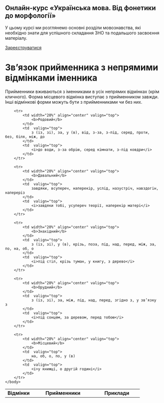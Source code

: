 <div class="banner">
  <h2 class="course">Онлайн-курс «Українська мова. Від фонетики до морфології»</h2>
  <p class="course-description">
     У цьому курсі ми розглянемо основні розділи мовознавства, які необхідно знати для успішного складання ЗНО та подальшого засвоєння матеріалу.<br>
  </p>
    <div class="button-wrapper">
        <a class="registration-button" target="_blank" href="http://bit.ly/2zuYUGS">Зареєструватися</a>
    </div>   
</div>

# Зв’язок прийменника з непрямими вiдмiнками iменника


Прийменники вживаються з iменниками в усiх непрямих вiдмiнках (крiм кличного). Форма мiсцевого вiдмiнка виступає з прийменником завжди. Іншi вiдмiнковi форми можуть бути з прийменниками чи без них.


<table style="width: 90%;" align="center">
    <body>
        <tr>  
            <td width="20%" align="center" valign="top">
                <b>Вiдмiнки</b>
            </td>  
            <td align="center" valign="top">
                <b>Прийменники</b>
            </td>  
            <td align="center" valign="top">
                <b>Приклади</b>
            </td>                    
        </tr>

        <tr>  
            <td width="20%" align="center" valign="top">
                <b>Родовий</b>
            </td>  
            <td  valign="top">
                з (iз, зi), за, у (в), вiд, з-за, з-пiд, серед, проти, без, бiля, мiж, до
            </td>  
            <td  valign="top">
                <i>до води, з-за обрiю, серед кiмнати, з-пiд ковдри</i>
            </td>                    
        </tr>

        <tr>  
            <td width="20%" align="center" valign="top">
                <b>Давальний</b>
            </td>  
            <td  valign="top">
                завдяки, всупереч, наперекiр, услiд, назустрiч, навздогiн, наперерiз
            </td>  
            <td  valign="top">
                <i>завдяки тобi, усупереч теорiї, наперекiр матерi</i>
            </td>                    
        </tr>

        <tr>  
            <td width="20%" align="center" valign="top">
                <b>Знахiдний</b>
            </td>  
            <td  valign="top">
                з (iз, зi), у (в), крiзь, поза, пiд, над, перед, мiж, за, по, на, об, о
            </td>  
            <td  valign="top">
                <i>пiд стiл, крiзь туман, у книгу, з дерево</i>
            </td>                    
        </tr>

        <tr>  
            <td width="20%" align="center" valign="top">
                <b>Орудний</b>
            </td>  
            <td  valign="top">
                з (iз, зi), за, мiж, пiд, над, перед, згiдно з, у зв’язку з
            </td>  
            <td  valign="top">
                <i>пiд сонцем, за деревом, перед тобою</i>
            </td>                    
        </tr>

        <tr>  
            <td width="20%" align="center" valign="top">
                <b>Мiсцевий</b>
            </td>  
            <td  valign="top">
                на, об, о, по, у (в)
            </td>  
            <td  valign="top">
                <i>у книжцi, о другiй годинi</i>
            </td>                    
        </tr>
    </body>
</table>